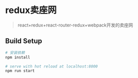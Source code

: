 # redux卖座网

> react+redux+react-router-redux+webpack开发的卖座网

## Build Setup

``` bash
# 安装依赖
npm install

# serve with hot reload at localhost:8000
npm run start


